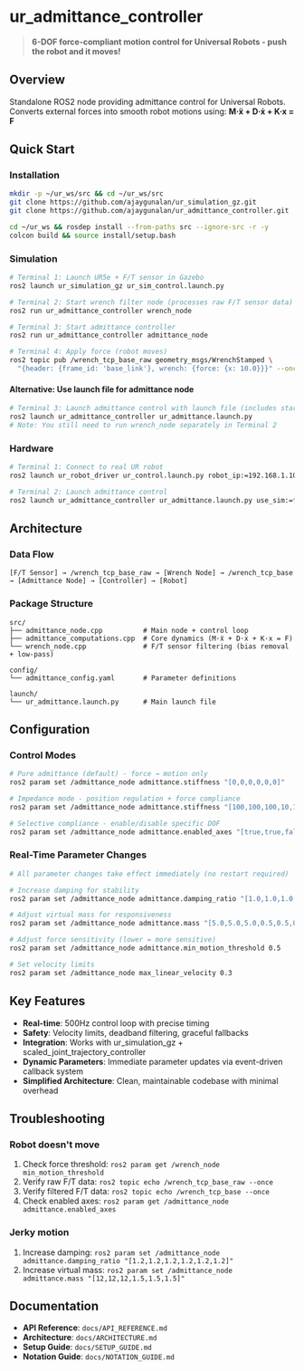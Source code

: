 # ur_admittance_controller

> **6-DOF force-compliant motion control for Universal Robots - push the robot and it moves!**

## Overview
Standalone ROS2 node providing admittance control for Universal Robots. Converts external forces into smooth robot motions using: **M·ẍ + D·ẋ + K·x = F**

## Quick Start

### Installation
```bash
mkdir -p ~/ur_ws/src && cd ~/ur_ws/src
git clone https://github.com/ajaygunalan/ur_simulation_gz.git
git clone https://github.com/ajaygunalan/ur_admittance_controller.git

cd ~/ur_ws && rosdep install --from-paths src --ignore-src -r -y
colcon build && source install/setup.bash
```

### Simulation
```bash
# Terminal 1: Launch UR5e + F/T sensor in Gazebo
ros2 launch ur_simulation_gz ur_sim_control.launch.py

# Terminal 2: Start wrench filter node (processes raw F/T sensor data)
ros2 run ur_admittance_controller wrench_node

# Terminal 3: Start admittance controller
ros2 run ur_admittance_controller admittance_node

# Terminal 4: Apply force (robot moves)
ros2 topic pub /wrench_tcp_base_raw geometry_msgs/WrenchStamped \
  "{header: {frame_id: 'base_link'}, wrench: {force: {x: 10.0}}}" --once
```

#### Alternative: Use launch file for admittance node
```bash
# Terminal 3: Launch admittance control with launch file (includes startup delay)
ros2 launch ur_admittance_controller ur_admittance.launch.py
# Note: You still need to run wrench_node separately in Terminal 2
```

### Hardware
```bash
# Terminal 1: Connect to real UR robot
ros2 launch ur_robot_driver ur_control.launch.py robot_ip:=192.168.1.100

# Terminal 2: Launch admittance control
ros2 launch ur_admittance_controller ur_admittance.launch.py use_sim:=false
```

## Architecture

### Data Flow
```
[F/T Sensor] → /wrench_tcp_base_raw → [Wrench Node] → /wrench_tcp_base → [Admittance Node] → [Controller] → [Robot]
```

### Package Structure
```
src/
├── admittance_node.cpp          # Main node + control loop
├── admittance_computations.cpp  # Core dynamics (M·ẍ + D·ẋ + K·x = F)
└── wrench_node.cpp              # F/T sensor filtering (bias removal + low-pass)

config/
└── admittance_config.yaml       # Parameter definitions

launch/
└── ur_admittance.launch.py      # Main launch file
```

## Configuration

### Control Modes
```bash
# Pure admittance (default) - force → motion only
ros2 param set /admittance_node admittance.stiffness "[0,0,0,0,0,0]"

# Impedance mode - position regulation + force compliance  
ros2 param set /admittance_node admittance.stiffness "[100,100,100,10,10,10]"

# Selective compliance - enable/disable specific DOF
ros2 param set /admittance_node admittance.enabled_axes "[true,true,false,false,false,true]"
```

### Real-Time Parameter Changes
```bash
# All parameter changes take effect immediately (no restart required)

# Increase damping for stability
ros2 param set /admittance_node admittance.damping_ratio "[1.0,1.0,1.0,1.0,1.0,1.0]"

# Adjust virtual mass for responsiveness
ros2 param set /admittance_node admittance.mass "[5.0,5.0,5.0,0.5,0.5,0.5]"

# Adjust force sensitivity (lower = more sensitive)
ros2 param set /admittance_node admittance.min_motion_threshold 0.5

# Set velocity limits
ros2 param set /admittance_node max_linear_velocity 0.3
```

## Key Features
- **Real-time**: 500Hz control loop with precise timing
- **Safety**: Velocity limits, deadband filtering, graceful fallbacks
- **Integration**: Works with ur_simulation_gz + scaled_joint_trajectory_controller  
- **Dynamic Parameters**: Immediate parameter updates via event-driven callback system
- **Simplified Architecture**: Clean, maintainable codebase with minimal overhead

## Troubleshooting

### Robot doesn't move
1. Check force threshold: `ros2 param get /wrench_node min_motion_threshold`
2. Verify raw F/T data: `ros2 topic echo /wrench_tcp_base_raw --once`
3. Verify filtered F/T data: `ros2 topic echo /wrench_tcp_base --once`
4. Check enabled axes: `ros2 param get /admittance_node admittance.enabled_axes`

### Jerky motion
1. Increase damping: `ros2 param set /admittance_node admittance.damping_ratio "[1.2,1.2,1.2,1.2,1.2,1.2]"`
2. Increase virtual mass: `ros2 param set /admittance_node admittance.mass "[12,12,12,1.5,1.5,1.5]"`

## Documentation
- **API Reference**: `docs/API_REFERENCE.md`
- **Architecture**: `docs/ARCHITECTURE.md`  
- **Setup Guide**: `docs/SETUP_GUIDE.md`
- **Notation Guide**: `docs/NOTATION_GUIDE.md`